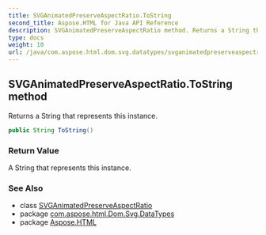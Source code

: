 ```yaml
---
title: SVGAnimatedPreserveAspectRatio.ToString
second_title: Aspose.HTML for Java API Reference
description: SVGAnimatedPreserveAspectRatio method. Returns a String that represents this instance
type: docs
weight: 10
url: /java/com.aspose.html.dom.svg.datatypes/svganimatedpreserveaspectratio/toString/
---
```

## SVGAnimatedPreserveAspectRatio.ToString method

Returns a String that represents this instance.

```java
public String ToString()
```

### Return Value

A String that represents this instance.

### See Also

* class [SVGAnimatedPreserveAspectRatio](../)
* package [com.aspose.html.Dom.Svg.DataTypes](../../svganimatedpreserveaspectratio/)
* package [Aspose.HTML](../../../)
